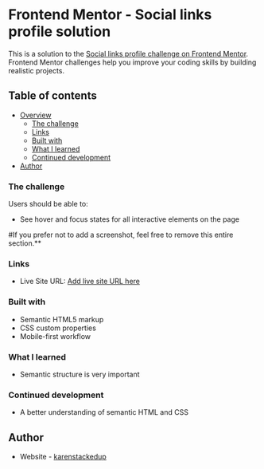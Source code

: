 # Frontend Mentor - Social links profile solution

This is a solution to the [Social links profile challenge on Frontend Mentor](https://www.frontendmentor.io/challenges/social-links-profile-UG32l9m6dQ). Frontend Mentor challenges help you improve your coding skills by building realistic projects.

## Table of contents

- [Overview](#overview)
  - [The challenge](#the-challenge)
  - [Links](#links)
  - [Built with](#built-with)
  - [What I learned](#what-i-learned)
  - [Continued development](#continued-development)
- [Author](#author)

### The challenge

Users should be able to:

- See hover and focus states for all interactive elements on the page

#If you prefer not to add a screenshot, feel free to remove this entire section.\*\*

### Links

- Live Site URL: [Add live site URL here](https://your-live-site-url.com)

### Built with

- Semantic HTML5 markup
- CSS custom properties
- Mobile-first workflow

### What I learned

- Semantic structure is very important

### Continued development

- A better understanding of semantic HTML and CSS

## Author

- Website - [karenstackedup](https://github.com/karenstackedup)

